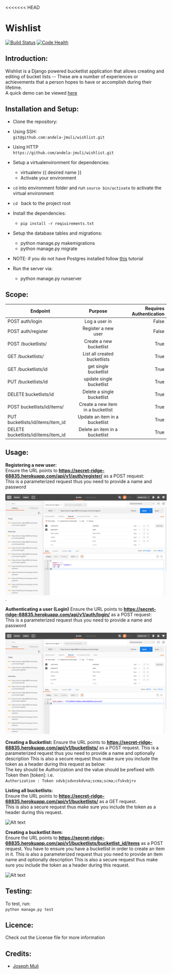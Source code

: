 <<<<<<< HEAD
# Wishlist
[![Build Status](https://travis-ci.org/andela-jmuli/wishlist.svg?branch=api-endpoints)](https://travis-ci.org/andela-jmuli/wishlist)
[![Code Health](https://landscape.io/github/andela-jmuli/wishlist/develop/landscape.svg?style=flat)](https://landscape.io/github/andela-jmuli/wishlist/develop)


## Introduction:
Wishlist is a Django powered bucketlist application that allows creating and editing of bucket lists -- These are a number of experiences or achievements that a person hopes to have or accomplish during their lifetime.  
A quick demo can be viewed [here](https://youtu.be/Lida5BWogj4)

## Installation and Setup:


* Clone the repository:
 * Using SSH:  
    ``` git@github.com:andela-jmuli/wishlist.git ```

 * Using HTTP  
    ``` https://github.com/andela-jmuli/wishlist.git ```
* Setup a virtualenvironment for dependencies:
    * virtualenv {{ desired name }}
    * Activate your environment
* ``` cd ``` into environment folder and run ``` source bin/activate ``` to activate the virtual environment

* ```cd ``` back to the project root

* Install the dependencies:
    * ``` pip install -r reqiuirements.txt ```


* Setup the database tables and migrations:  

    * python manage.py makemigrations
    * python manage.py migrate

* NOTE: if you do not have Postgres installed follow [this](https://github.com/josephmuli/Django-Notes/blob/master/Postgress-Nginx-Gunicorn-Django.md) tutorial

* Run the server via:
    * python manage.py runserver




## Scope:  
 

| Endpoint        | Purpose           | Requires Authentication |
| ------------- |:-------------:| -------------:|
| POST auth/login    | Log a user in | False |
| POST auth/register     | Register a new user | False |
| POST /bucketlists/ | Create a new bucketlist   | True |
| GET /bucketlists/      | List all created bucketlists | True |
| GET /bucketlists/id     | get single bucketlist | True |
| PUT /bucketlists/id | update single bucketlist | True |
| DELETE bucketlists/id      | Delete a single bucketlist | True |
| POST bucketlists/id/items/      | Create a new item in a bucketlist | True |
| PUT bucketlists/id/items/item_id | Update an item in a bucketlist | True |
| DELETE bucketlists/id/items/item_id      | Delete an item in a bucketlist | True |

## Usage:
**Registering a new user:**  
Ensure the URL points to **https://secret-ridge-68835.herokuapp.com/api/v1/auth/register/** as a POST request:  
This is a parameterized request thus you need to provide a name and password

![Alt text](./source/register.png?raw=true "Optional Title") .

**Authenticating a user (Login)**
Ensure the URL points to **https://secret-ridge-68835.herokuapp.com/api/v1/auth/login/** as a POST request:  
This is a parameterized request thus you need to provide a name and password

![Alt text](./source/login.png?raw=true "Optional Title")

**Creating a Bucketlist:**
Ensure the URL points to **https://secret-ridge-68835.herokuapp.com/api/v1/bucketlists/** as a POST request.
This is a parameterized request thus you need to provide a name and optionally description
This is also a secure request thus make sure you include the token as a header during this request as below:  
The key should be Authorization and the value should be prefixed with Token then [token]: i.e.  
``` Authorization : Token sdvbjsdvnskdvna;scma;scma;cfskvbjrv ```  



**Listing all bucketlists:**  
Ensure the URL points to **https://secret-ridge-68835.herokuapp.com/api/v1/bucketlists/** as a GET request.  
This is also a secure request thus make sure you include the token as a header during this request.  

![Alt text](./source/get_bucketlists.png?raw=true "Optional Title")

**Creating a bucketlist item:**  
Ensure the URL points to **https://secret-ridge-68835.herokuapp.com/api/v1/bucketlists/bucketlist_id/items** as a POST request.
You have to ensure you have a bucketlist in order to create an item in it.
This is also a parameterized request thus you need to provide an item name and optionally description
This is also a secure request thus make sure you include the token as a header during this request.

![Alt text](./source/create_items.png?raw=true "Optional Title")



## Testing:  
 To test, run:  
     ``` python manage.py test ```

## Licence:
Check out the License file for more information

## Credits:
* [Joseph Muli](github.com/andela-jmuli)
